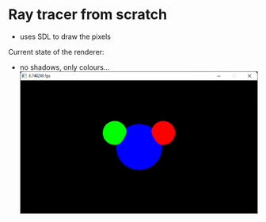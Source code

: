 # Ray tracer from scratch
- uses SDL to draw the pixels

Current state of the renderer:
- no shadows, only colours...
![](picture.png)